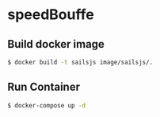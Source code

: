 # speedBouffe

## Build docker image

```bash
$ docker build -t sailsjs image/sailsjs/.
```

## Run Container

```bash
$ docker-compose up -d
```
